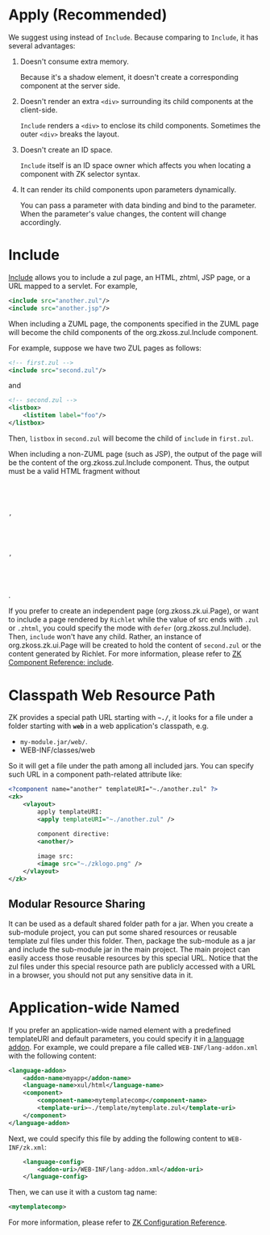 # Apply (Recommended)

We suggest using
[<apply>](http://books.zkoss.org/zk-mvvm-book/8.0/shadow_elements/shadow_elements.html)
instead of `Include`. Because comparing to `Include`, it has several
advantages:

1.  Doesn't consume extra memory.
      
    Because it's a shadow element, it doesn't create a corresponding
    component at the server side.
2.  Doesn't render an extra `<div>` surrounding its child components at
    the client-side.
      
    `Include` renders a `<div>` to enclose its child components.
    Sometimes the outer `<div>` breaks the layout.
3.  Doesn't create an ID space.
      
    `Include` itself is an ID space owner which affects you when
    locating a component with ZK selector syntax.
4.  It can render its child components upon parameters dynamically.
      
    You can pass a parameter with data binding and bind to the
    parameter. When the parameter's value changes, the content will
    change accordingly.

# Include

[Include](ZK_Component_Reference/Essential_Components/Include)
allows you to include a zul page, an HTML, zhtml, JSP page, or a URL
mapped to a servlet. For example,

``` xml
<include src="another.zul"/>
<include src="another.jsp"/>
```

When including a ZUML page, the components specified in the ZUML page
will become the child components of the
<javadoc>org.zkoss.zul.Include</javadoc> component.

For example, suppose we have two ZUL pages as follows:

``` xml
<!-- first.zul -->
<include src="second.zul"/>
```

and

``` xml
<!-- second.zul -->
<listbox>
    <listitem label="foo"/>
</listbox>
```

Then, `listbox` in `second.zul` will become the child of `include` in
`first.zul`.

When including a non-ZUML page (such as JSP), the output of the page
will be the content of the <javadoc>org.zkoss.zul.Include</javadoc>
component. Thus, the output must be a valid HTML fragment without <code>

<html>

,

<head>

,

<body>

</code>.

If you prefer to create an independent page
(<javadoc type="interface">org.zkoss.zk.ui.Page</javadoc>), or want to
include a page rendered by `Richlet` while the value of src ends with
`.zul` or `.zhtml`, you could specify the mode with `defer`
(<javadoc method="setMode(java.lang.String)">org.zkoss.zul.Include</javadoc>).
Then, `include` won't have any child. Rather, an instance of
<javadoc type="interface">org.zkoss.zk.ui.Page</javadoc> will be created
to hold the content of `second.zul` or the content generated by Richlet.
For more information, please refer to [ZK Component Reference:
include](ZK_Component_Reference/Essential_Components/Include).

# Classpath Web Resource Path

ZK provides a special path URL starting with **`~./`**, it looks for a
file under a folder starting with **`web`** in a web application's
classpath, e.g.

- `my-module.jar/web/`.
- WEB-INF/classes/web

So it will get a file under the path among all included jars. You can
specify such URL in a component path-related attribute like:

``` xml
<?component name="another" templateURI="~./another.zul" ?>
<zk>
    <vlayout>
        apply templateURI:
        <apply templateURI="~./another.zul" />

        component directive:
        <another/>
        
        image src:
        <image src="~./zklogo.png" />
    </vlayout>
</zk>
```

## Modular Resource Sharing

It can be used as a default shared folder path for a jar. When you
create a sub-module project, you can put some shared resources or
reusable template zul files under this folder. Then, package the
sub-module as a jar and include the sub-module jar in the main project.
The main project can easily access those reusable resources by this
special URL. Notice that the zul files under this special resource path
are publicly accessed with a URL in a browser, you should not put any
sensitive data in it.

# Application-wide Named <Apply>

If you prefer an application-wide named
[<apply>](http://books.zkoss.org/zk-mvvm-book/8.0/syntax/apply.html)
element with a predefined templateURI and default parameters, you could
specify it in [a language
addon](ZK_Client-side_Reference/Language_Definition). For
example, we could prepare a file called `WEB-INF/lang-addon.xml` with
the following content:

``` XML
<language-addon>
    <addon-name>myapp</addon-name>
    <language-name>xul/html</language-name>
    <component>
        <component-name>mytemplatecomp</component-name>
        <template-uri>~./template/mytemplate.zul</template-uri>
    </component>
</language-addon>
```

Next, we could specify this file by adding the following content to
`WEB-INF/zk.xml`:

``` xml
    <language-config>
        <addon-uri>/WEB-INF/lang-addon.xml</addon-uri>
    </language-config>
```

Then, we can use it with a custom tag name:

``` xml
<mytemplatecomp>
```

For more information, please refer to [ZK Configuration
Reference](ZK_Configuration_Reference/zk.xml/The_language-config_Element).
